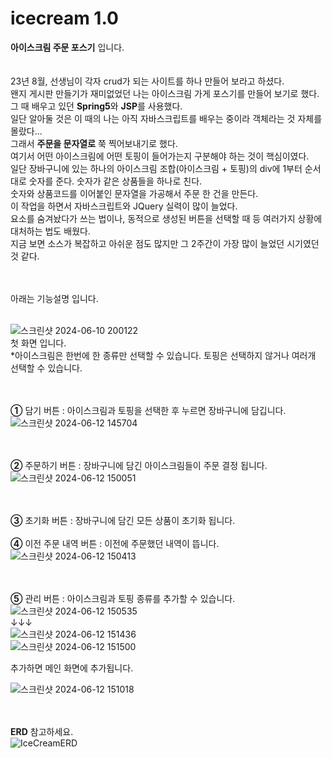 # icecream 1.0
**아이스크림 주문 포스기** 입니다.<br><br><br>
23년 8월, 선생님이 각자 crud가 되는 사이트를 하나 만들어 보라고 하셨다.<br>
왠지 게시판 만들기가 재미없었던 나는 아이스크림 가게 포스기를 만들어 보기로 했다.<br>
그 때 배우고 있던 **Spring5**와 **JSP**를 사용했다.<br>
일단 알아둘 것은 이 때의 나는 아직 자바스크립트를 배우는 중이라 객체라는 것 자체를 몰랐다...<br>
그래서 **주문을 문자열로** 쭉 찍어보내기로 했다.<br>
여기서 어떤 아이스크림에 어떤 토핑이 들어가는지 구분해야 하는 것이 핵심이였다.<br>
일단 장바구니에 있는 하나의 아이스크림 조합(아이스크림 + 토핑)의 div에 1부터 순서대로 숫자를 준다. 숫자가 같은 상품들을 하나로 친다.<br>
숫자와 상품코드를 이어붙인 문자열을 가공해서 주문 한 건을 만든다.<br>
이 작업을 하면서 자바스크립트와 JQuery 실력이 많이 늘었다.<br>
요소를 숨겨놨다가 쓰는 법이나, 동적으로 생성된 버튼을 선택할 때 등 여러가지 상황에 대처하는 법도 배웠다.<br>
지금 보면 소스가 복잡하고 아쉬운 점도 많지만 그 2주간이 가장 많이 늘었던 시기였던 것 같다.<br><br><br>

아래는 기능설명 입니다.<br><br>

![스크린샷 2024-06-10 200122](https://github.com/tyt9/icecream/assets/143326223/bbdd6058-7eed-4186-bb57-0fe8606113fa)<br>
첫 화면 입니다.<br>
*아이스크림은 한번에 한 종류만 선택할 수 있습니다. 토핑은 선택하지 않거나 여러개 선택할 수 있습니다.<br><br><br>

**①** 담기 버튼 : 아이스크림과 토핑을 선택한 후 누르면 장바구니에 담깁니다.<br>
![스크린샷 2024-06-12 145704](https://github.com/tyt9/icecream/assets/143326223/4fd14b28-cbaa-442e-a13b-a2371399849f)<br><br><br>

**②** 주문하기 버튼 : 장바구니에 담긴 아이스크림들이 주문 결정 됩니다.<br>
![스크린샷 2024-06-12 150051](https://github.com/tyt9/icecream/assets/143326223/361b38e8-6969-498a-93db-a0b7463c5513)<br><br><br>

**③** 초기화 버튼 : 장바구니에 담긴 모든 상품이 초기화 됩니다.<br><br>
**④** 이전 주문 내역 버튼 : 이전에 주문했던 내역이 뜹니다.<br>
![스크린샷 2024-06-12 150413](https://github.com/tyt9/icecream/assets/143326223/b2f7d48f-9ba8-4189-841c-55b3656fdd20)<br><br><br>

**⑤** 관리 버튼 : 아이스크림과 토핑 종류를 추가할 수 있습니다.<br>
![스크린샷 2024-06-12 150535](https://github.com/tyt9/icecream/assets/143326223/720ba573-eeb4-467f-ba1e-66756c539395)<br>
↓↓↓<br>
![스크린샷 2024-06-12 151436](https://github.com/tyt9/icecream/assets/143326223/b66e123d-35e7-4277-a404-b5846341af79)<br>
![스크린샷 2024-06-12 151500](https://github.com/tyt9/icecream/assets/143326223/de146170-f694-4185-ac41-dab86d86f9b3)<br>

추가하면 메인 화면에 추가됩니다.<br>

![스크린샷 2024-06-12 151018](https://github.com/tyt9/icecream/assets/143326223/5e752500-1a47-4788-94d3-f59f853682e2)<br><br><br>

**ERD** 참고하세요.<br>
![IceCreamERD](https://github.com/tyt9/icecream/assets/143326223/d2a6b223-9679-4997-b4ba-0b5739735958)



